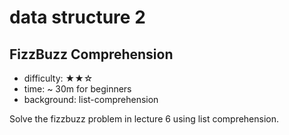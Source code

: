 # data structure 2

## FizzBuzz Comprehension

- difficulty: ★★☆
- time: ~ 30m for beginners
- background: list-comprehension

Solve the fizzbuzz problem in lecture 6 using list comprehension.
